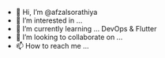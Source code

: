 - 👋 Hi, I’m @afzalsorathiya
- 👀 I’m interested in ...
- 🌱 I’m currently learning ... DevOps & Flutter
- 💞️ I’m looking to collaborate on ...
- 📫 How to reach me ...

<!---
afzalsorathiya/afzalsorathiya is a ✨ special ✨ repository because its `README.md` (this file) appears on your GitHub profile.
You can click the Preview link to take a look at your changes.
--->
